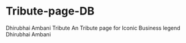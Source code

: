 # Tribute-page-DB
Dhirubhai Ambani Tribute
An Tribute page for Iconic Business legend Dhirubhai Ambani
